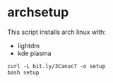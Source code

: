 # archsetup
This script installs arch linux with:
 - lightdm
 - kde plasma

```
curl -L bit.ly/3Canuc7 -o setup
bash setup
```
